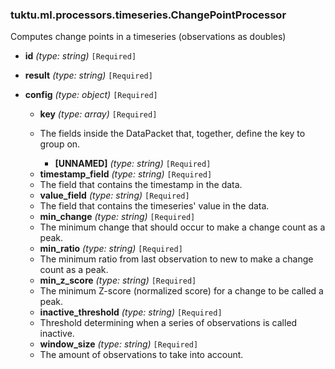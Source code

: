 ### tuktu.ml.processors.timeseries.ChangePointProcessor
Computes change points in a timeseries (observations as doubles)

  * **id** *(type: string)* `[Required]`

  * **result** *(type: string)* `[Required]`

  * **config** *(type: object)* `[Required]`

    * **key** *(type: array)* `[Required]`
    - The fields inside the DataPacket that, together, define the key to group on.

      * **[UNNAMED]** *(type: string)* `[Required]`

    * **timestamp_field** *(type: string)* `[Required]`
    - The field that contains the timestamp in the data.

    * **value_field** *(type: string)* `[Required]`
    - The field that contains the timeseries' value in the data.

    * **min_change** *(type: string)* `[Required]`
    - The minimum change that should occur to make a change count as a peak.

    * **min_ratio** *(type: string)* `[Required]`
    - The minimum ratio from last observation to new to make a change count as a peak.

    * **min_z_score** *(type: string)* `[Required]`
    - The minimum Z-score (normalized score) for a change to be called a peak.

    * **inactive_threshold** *(type: string)* `[Required]`
    - Threshold determining when a series of observations is called inactive.

    * **window_size** *(type: string)* `[Required]`
    - The amount of observations to take into account.

